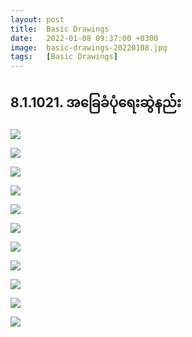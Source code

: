 ```yaml
---
layout: post
title:  Basic Drawings
date:   2022-01-08 09:37:00 +0300
image:  basic-drawings-20220108.jpg
tags:   [Basic Drawings]
---
```

## 8.1.1021. အ​ခြေခံပုံ​ရေးဆွဲနည်း

![]({{site.baseurl}}/img/basic-drawings-20220108/01.jpg)

![]({{site.baseurl}}/img/basic-drawings-20220108/02.jpg)

![]({{site.baseurl}}/img/basic-drawings-20220108/03.jpg)

![]({{site.baseurl}}/img/basic-drawings-20220108/04.jpg)

![]({{site.baseurl}}/img/basic-drawings-20220108/05.jpg)

![]({{site.baseurl}}/img/basic-drawings-20220108/06.jpg)

![]({{site.baseurl}}/img/basic-drawings-20220108/07.jpg)

![]({{site.baseurl}}/img/basic-drawings-20220108/08.jpg)

![]({{site.baseurl}}/img/basic-drawings-20220108/09.jpg)

![]({{site.baseurl}}/img/basic-drawings-20220108/10.jpg)

![]({{site.baseurl}}/img/basic-drawings-20220108/11.jpg)